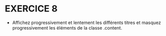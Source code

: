 # EXERCICE 8

- Affichez progressivement et lentement les différents titres et masquez progressivement les éléments de la classe .content.
